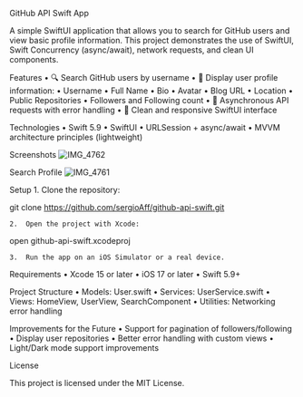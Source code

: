 GitHub API Swift App

A simple SwiftUI application that allows you to search for GitHub users and view basic profile information.
This project demonstrates the use of SwiftUI, Swift Concurrency (async/await), network requests, and clean UI components.

Features
	•	🔍 Search GitHub users by username
	•	👤 Display user profile information:
	•	Username
	•	Full Name
	•	Bio
	•	Avatar
	•	Blog URL
	•	Location
	•	Public Repositories
	•	Followers and Following count
	•	📡 Asynchronous API requests with error handling
	•	🎨 Clean and responsive SwiftUI interface

Technologies
	•	Swift 5.9
	•	SwiftUI
	•	URLSession + async/await
	•	MVVM architecture principles (lightweight)

Screenshots
![IMG_4762](https://github.com/user-attachments/assets/7bf35a9e-5930-4f81-a75d-99776c1dde6f)

Search	Profile
	![IMG_4761](https://github.com/user-attachments/assets/44923711-afa0-4c6e-b684-c5138ff08e89)


Setup
	1.	Clone the repository:

git clone https://github.com/sergioAff/github-api-swift.git


	2.	Open the project with Xcode:

open github-api-swift.xcodeproj


	3.	Run the app on an iOS Simulator or a real device.

Requirements
	•	Xcode 15 or later
	•	iOS 17 or later
	•	Swift 5.9+

Project Structure
	•	Models: User.swift
	•	Services: UserService.swift
	•	Views: HomeView, UserView, SearchComponent
	•	Utilities: Networking error handling

Improvements for the Future
	•	Support for pagination of followers/following
	•	Display user repositories
	•	Better error handling with custom views
	•	Light/Dark mode support improvements

License

This project is licensed under the MIT License.
